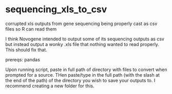 # sequencing_xls_to_csv
corrupted xls outputs from gene sequencing being properly cast as csv files so R can read them


I think Novogene intended to output some of its sequencing outputs as csv but instead output a wonky .xls file that nothing wanted to read properly. This should fix that.

prereqs: pandas

Upon running script, paste in full path of directory with files to convert when prompted for a source. THen paste/type in the full path (with the slash at the end of the path) of the directory  you wish to save your outputs to. I recommend creating a new folder for this.
